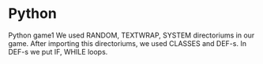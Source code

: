 # Python
Python game1
We used RANDOM, TEXTWRAP, SYSTEM directoriums in our game.
After importing this directoriums, we used CLASSES and DEF-s.
In DEF-s we put IF, WHILE loops.
